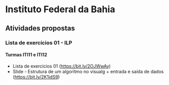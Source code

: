 # **Instituto Federal da Bahia**
## Atividades propostas
### Lista de exercícios 01 - ILP ###  
#### Turmas ITI11 e ITI12 ####

* Lista de exercícios 01 (https://bit.ly/2OJWwAy)  
* Slide - Estrutura de um algoritmo no visualg + entrada e saída de dados (https://bit.ly/2K1jdS9)



